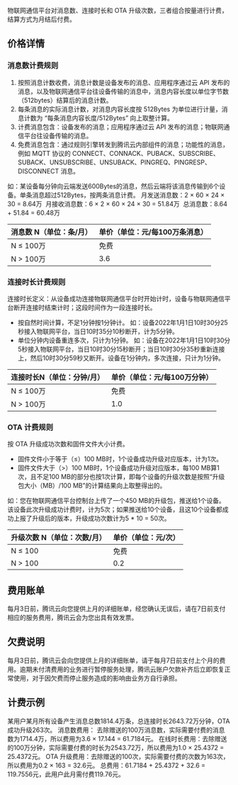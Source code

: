 ﻿物联网通信平台对消息数、连接时长和 OTA 升级次数，三者组合按量进行计费，结算方式为月结后付费。



## 价格详情

### 消息数计费规则

1. 按照消息计数收费，消息计数是设备发布的消息、应用程序通过云 API 发布的消息，以及物联网通信平台往设备传输的消息中，消息内容长度以单位字节数（512bytes）结算后的消息计数。
2. 每条消息的实际消息计数，对消息内容长度按 512Bytes 为单位进行计量，消息计数为 “每条消息内容长度/512Bytes” 向上取整计算。
3. 计费消息包含：设备发布的消息；应用程序通过云 API 发布的消息；物联网通信平台往设备传输的消息。
4. 免费消息包含：通过规则引擎转发到腾讯云内部组件的消息；功能性的消息，例如 MQTT 协议的 CONNECT、CONNACK、PUBACK、SUBSCRIBE、SUBACK、UNSUBSCRIBE、UNSUBACK、PINGREQ、PINGRESP、DISCONNECT 消息。

如：某设备每分钟向云端发送600Bytes的消息，然后云端将该消息传输到6个设备。单条消息超过512Bytes，按两条消息计费。
月发送消息数：2 × 60 × 24 × 30 = 8.64万 
月接收消息数：6 × 2 × 60 × 24 × 30 = 51.84万 
总消息数：8.64 + 51.84 = 60.48万

| 消息数 N（单位：条/月） | 单价（单位：元/每100万条消息） |
| ----------------------- | ------------------------------ |
| N ≤ 100万               | 免费                           |
| N > 100万               | 3.6                            |

### 连接时长计费规则

连接时长定义：从设备成功连接物联网通信平台时开始计时，设备与物联网通信平台断开连接时结束计时；这段时间作为一段连接时长。

- 按自然时间计算，不足1分钟按1分钟计。
  如：设备2022年1月1日10时30分25秒接入物联网平台，当日10时35分10秒断开，计为5分钟。
- 单位分钟内设备重连多次，只计为1分钟。
  如：设备在2022年1月1日10时30分5秒接入物联网平台，当日10时30分15秒断开；当日10时30分35秒重新连接上，然后10时30分59秒又断开。设备在1分钟内，多次连接，只计为1分钟。

| 连接时长N（单位：分钟/月） | 单价（单位：元/每100万分钟） |
| -------------------------- | ---------------------------- |
| N ≤ 100万                  | 免费                         |
| N > 100万                  | 1.0                          |



### OTA 计费规则

按 OTA 升级成功次数和固件文件大小计费。

- 固件文件小于等于（≤）100 MB时，1个设备成功升级对应版本，计为1次。
- 固件文件大于（>）100 MB时，1个设备成功升级对应版本，每100 MB算1次，且不足100 MB的部分也按1次计算，即每个设备的升级次数是按照“升级包大小（MB）/100 MB”的计算结果向上取整得出的。

如：您在物联网通信平台控制台上传了一个450 MB的升级包，推送给1个设备。该设备此次升级成功计费时，计为5次；如果推送给10个设备，且这10个设备都成功上报了升级后的版本，升级成功次数计为5 \* 10 = 50次。

| 升级次数 N（单位：次数/月） | 单价（单位：元/次） |
| --------------------------- | ------------------- |
| N ≤ 100                     | 免费                |
| N > 100                     | 0.2                 |

## 费用账单

每月3日前，腾讯云向您提供上月的详细账单，经您确认无误后，请在7日前支付相应的服务费用，腾讯云会为您出具有效发票。

## 欠费说明

每月3日前，腾讯云会向您提供上月的详细账单，请于每月7日前支付上个月的费用。逾期未付清费用的业务进行暂停服务处理，腾讯云账户欠款补齐后立即恢复正常使用，对于因欠费而停止服务造成的影响由业务方自行承担。

## 计费示例

某用户某月所有设备产生消息总数1814.4万条，总连接时长2643.72万分钟，OTA 成功升级263次。
消息数费用： 去除赠送的100万消息数，实际需要付费的消息数为1714.4万，所以费用为3.6 × 17.144 = 61.7184元。
在线时长费用：去除赠送的100万分钟，实际需要付费的时长为2543.72万，所以费用为1.0 × 25.4372 = 25.4372元。
OTA 升级费用：去除赠送的100次，实际需要付费的次数为163次，所以费用为0.2 × 163 = 32.6元。
总费用：61.7184 + 25.4372 + 32.6 = 119.7556元，此用户此月需付费119.76元。
